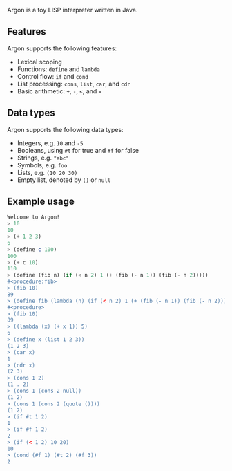 Argon is a toy LISP interpreter written in Java.

## Features

Argon supports the following features:
- Lexical scoping
- Functions: `define` and `lambda`
- Control flow: `if` and `cond`
- List processing: `cons`, `list`, `car`, and `cdr`
- Basic arithmetic: `+`, `-`, `<`, and `=`

## Data types

Argon supports the following data types:
- Integers, e.g. `10` and `-5`
- Booleans, using `#t` for true and `#f` for false
- Strings, e.g. `"abc"`
- Symbols, e.g. `foo`
- Lists, e.g. `(10 20 30)`
- Empty list, denoted by `()` or `null`

## Example usage

```scheme
Welcome to Argon!
> 10
10
> (+ 1 2 3)
6
> (define c 100)
100
> (+ c 10)
110
> (define (fib n) (if (< n 2) 1 (+ (fib (- n 1)) (fib (- n 2)))))
#<procedure:fib>
> (fib 10)
89
> (define fib (lambda (n) (if (< n 2) 1 (+ (fib (- n 1)) (fib (- n 2))))))
#<procedure>
> (fib 10)
89
> ((lambda (x) (+ x 1)) 5)
6
> (define x (list 1 2 3))
(1 2 3)
> (car x)
1
> (cdr x)
(2 3)
> (cons 1 2)
(1 . 2)
> (cons 1 (cons 2 null))
(1 2)
> (cons 1 (cons 2 (quote ())))
(1 2)
> (if #t 1 2)
1
> (if #f 1 2)
2
> (if (< 1 2) 10 20)
10
> (cond (#f 1) (#t 2) (#f 3))
2
```
